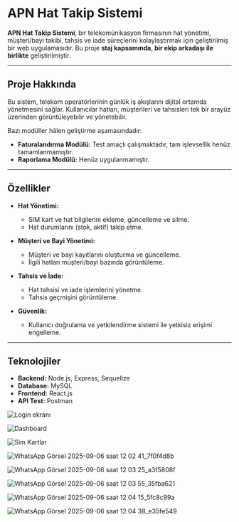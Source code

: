 # **APN Hat Takip Sistemi**

**APN Hat Takip Sistemi**, bir telekomünikasyon firmasının hat yönetimi, müşteri/bayi takibi, tahsis ve iade süreçlerini kolaylaştırmak için geliştirilmiş bir web uygulamasıdır. Bu proje **staj kapsamında**, **bir ekip arkadaşı ile birlikte** geliştirilmiştir.

---

## **Proje Hakkında**

Bu sistem, telekom operatörlerinin günlük iş akışlarını dijital ortamda yönetmesini sağlar. Kullanıcılar hatları, müşterileri ve tahsisleri tek bir arayüz üzerinden görüntüleyebilir ve yönetebilir.

Bazı modüller hâlen geliştirme aşamasındadır:

- **Faturalandırma Modülü:** Test amaçlı çalışmaktadır, tam işlevsellik henüz tamamlanmamıştır.  
- **Raporlama Modülü:** Henüz uygulanmamıştır.

---

## **Özellikler**

- **Hat Yönetimi:**  
  - SIM kart ve hat bilgilerini ekleme, güncelleme ve silme.  
  - Hat durumlarını (stok, aktif) takip etme.

- **Müşteri ve Bayi Yönetimi:**  
  - Müşteri ve bayi kayıtlarını oluşturma ve güncelleme.  
  - İlgili hatları müşteri/bayi bazında görüntüleme.

- **Tahsis ve İade:**  
  - Hat tahsisi ve iade işlemlerini yönetme.  
  - Tahsis geçmişini görüntüleme.

- **Güvenlik:**  
  - Kullanıcı doğrulama ve yetkilendirme sistemi ile yetkisiz erişimi engelleme.

---

## **Teknolojiler**

- **Backend:** Node.js, Express, Sequelize  
- **Database:** MySQL  
- **Frontend:** React.js  
- **API Test:** Postman


![Login ekranı](https://github.com/user-attachments/assets/2a670ab2-2cfb-4f8e-9f27-6c688534c443)

![Dashboard](https://github.com/user-attachments/assets/5041093d-9ee2-4129-af0b-d152c072b7de)

![Sim Kartlar](https://github.com/user-attachments/assets/6ff4b38e-56fe-4f26-b7e4-687b069cf431)

![WhatsApp Görsel 2025-09-06 saat 12 02 41_7f0f4d8b](https://github.com/user-attachments/assets/33db75d3-bba4-4f37-b086-96dc8e480eea)

![WhatsApp Görsel 2025-09-06 saat 12 03 25_a3f5808f](https://github.com/user-attachments/assets/4bd1f6de-ce81-4a25-8d8d-bdb02e8b034b)

![WhatsApp Görsel 2025-09-06 saat 12 03 55_35fba621](https://github.com/user-attachments/assets/247427b1-2de3-4027-acee-ad5e5efddf8e)

![WhatsApp Görsel 2025-09-06 saat 12 04 15_5fc8c99a](https://github.com/user-attachments/assets/b939334a-f857-4bd2-821a-d8c195330c5c)

![WhatsApp Görsel 2025-09-06 saat 12 04 38_e35fe549](https://github.com/user-attachments/assets/9862941d-a109-48ec-82ee-b84d8ffd098e)









